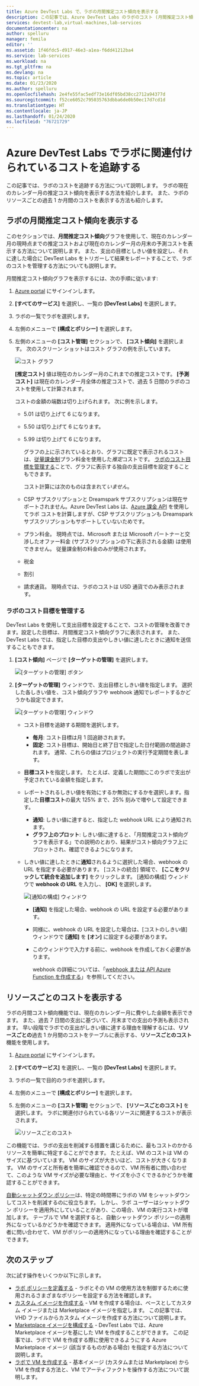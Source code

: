 ```yaml
---
title: Azure DevTest Labs で、ラボの月間推定コスト傾向を表示する
description: この記事では、Azure DevTest Labs のラボのコスト (月間推定コスト傾向グラフ) を追跡する方法について説明します。
services: devtest-lab,virtual-machines,lab-services
documentationcenter: na
author: spelluru
manager: femila
editor: ''
ms.assetid: 1f46fdc5-d917-46e3-a1ea-f6dd41212ba4
ms.service: lab-services
ms.workload: na
ms.tgt_pltfrm: na
ms.devlang: na
ms.topic: article
ms.date: 01/23/2020
ms.author: spelluru
ms.openlocfilehash: 2e4fe55fac5edf73e16df05bd38cc2712a94377d
ms.sourcegitcommit: f52ce6052c795035763dbba6de0b50ec17d7cd1d
ms.translationtype: HT
ms.contentlocale: ja-JP
ms.lasthandoff: 01/24/2020
ms.locfileid: "76721729"
---
```

# <a name="track-costs-associated-with-a-lab-in-azure-devtest-labs"></a>Azure DevTest Labs でラボに関連付けられているコストを追跡する
この記事では、ラボのコストを追跡する方法について説明します。 ラボの現在のカレンダー月の推定コスト傾向を表示する方法を紹介します。 また、ラボのリソースごとの過去 1 か月間のコストを表示する方法も紹介します。

## <a name="view-the-monthly-estimated-lab-cost-trend"></a>ラボの月間推定コスト傾向を表示する 
このセクションでは、**月間推定コスト傾向**グラフを使用して、現在のカレンダー月の現時点までの推定コストおよび現在のカレンダー月の月末の予測コストを表示する方法について説明します。 また、支出の目標としきい値を設定し、それに達した場合に DevTest Labs をトリガーして結果をレポートすることで、ラボのコストを管理する方法についても説明します。

月間推定コスト傾向グラフを表示するには、次の手順に従います: 

1. [Azure portal](https://portal.azure.com) にサインインします。
2. **[すべてのサービス]** を選択し、一覧の **[DevTest Labs]** を選択します。
3. ラボの一覧でラボを選択します。  
4. 左側のメニューで **[構成とポリシー]** を選択します。  
4. 左側のメニューの **[コスト管理]** セクションで、 **[コスト傾向]** を選択します。 次のスクリーン ショットはコスト グラフの例を示しています。 
   
    ![コスト グラフ](./media/devtest-lab-configure-cost-management/graph.png)

    **[推定コスト]** 値は現在のカレンダー月のこれまでの推定コストです。 **[予測コスト]** は現在のカレンダー月全体の推定コストで、過去 5 日間のラボのコストを使用して計算されます。

    コストの金額の端数は切り上げられます。 次に例を示します。 

   * 5.01 は切り上げて 6 になります。 
   * 5.50 は切り上げて 6 になります。
   * 5.99 は切り上げて 6 になります。

     グラフの上に示されているとおり、グラフに既定で表示されるコストは、[従量課金制](https://azure.microsoft.com/offers/ms-azr-0003p/)プラン料金を使用した*推定*コストです。 [ラボのコスト目標を管理する](#managing-cost-targets-for-your-lab)ことで、グラフに表示する独自の支出目標を設定することもできます。

     コスト計算には次のものは含まれて*いません*。

   * CSP サブスクリプションと Dreamspark サブスクリプションは現在サポートされません。Azure DevTest Labs は、[Azure 課金 API](../cost-management-billing/manage/usage-rate-card-overview.md) を使用してラボ コストを計算しますが、CSP サブスクリプションも Dreamspark サブスクリプションもサポートしていないためです。
   * プラン料金。 現時点では、Microsoft または Microsoft パートナーと交渉したオファー料金 (サブスクリプションの下に表示される金額) は使用できません。 従量課金制の料金のみが使用されます。
   * 税金
   * 割引
   * 請求通貨。 現時点では、ラボのコストは USD 通貨でのみ表示されます。

### <a name="managing-cost-targets-for-your-lab"></a>ラボのコスト目標を管理する
DevTest Labs を使用して支出目標を設定することで、コストの管理を改善できます。設定した目標は、月間推定コスト傾向グラフに表示されます。 また、DevTest Labs では、指定した目標の支出やしきい値に達したときに通知を送信することもできます。 

1. **[コスト傾向]** ページで **[ターゲットの管理]** を選択します。

    ![[ターゲットの管理] ボタン](./media/devtest-lab-configure-cost-management/cost-trend-manage-target.png)
2. **[ターゲットの管理]** ウィンドウで、支出目標としきい値を指定します。 選択した各しきい値を、コスト傾向グラフや webhook 通知でレポートするかどうかも設定できます。

    ![[ターゲットの管理] ウィンドウ](./media/devtest-lab-configure-cost-management/cost-trend-manage-target-pane.png)

   - コスト目標を追跡する期間を選択します。
      - **毎月**: コスト目標は月 1 回追跡されます。
      - **固定**: コスト目標は、開始日と終了日で指定した日付範囲の間追跡されます。 通常、これらの値はプロジェクトの実行予定期間を表します。
   - **目標コスト**を指定します。 たとえば、定義した期間にこのラボで支出が予定されている金額を指定します。
   - レポートされるしきい値を有効にするか無効にするかを選択します。指定した**目標コスト**の最大 125% まで、25% 刻みで増やして設定できます。
      - **通知**: しきい値に達すると、指定した webhook URL により通知されます。
      - **グラフ上のプロット**: しきい値に達すると、「月間推定コスト傾向グラフを表示する」での説明のとおり、結果がコスト傾向グラフ上にプロットされ、確認できるようになります。
   - しきい値に達したときに**通知**されるように選択した場合、webhook の URL を指定する必要があります。 [コストの統合] 領域で、 **[ここをクリックして統合を追加します]** をクリックします。 [通知の構成] ウィンドウで **webhook の URL** を入力し、 **[OK]** を選択します。

       ![[通知の構成] ウィンドウ](./media/devtest-lab-configure-cost-management/configure-notification.png)

     - **[通知]** を指定した場合、webhook の URL を設定する必要があります。
     - 同様に、webhook の URL を設定した場合は、[コストのしきい値] ウィンドウで **[通知]** を **[オン]** に設定する必要があります。
     - このウィンドウで入力する前に、webhook を作成しておく必要があります。  

       webhook の詳細については、「[webhook または API Azure Function を作成する](../azure-functions/functions-create-a-web-hook-or-api-function.md)」を参照してください。 

## <a name="view-cost-by-resource"></a>リソースごとのコストを表示する 
ラボの月間コスト傾向機能では、現在のカレンダー月に費やした金額を表示できます。 また、過去 7 日間の支出に基づいて、月末までの支出の予測も表示されます。 早い段階でラボでの支出がしきい値に達する理由を理解するには、**リソースごとの**過去 1 か月間のコストをテーブルに表示する、**リソースごとのコスト**機能を使用します。

1. [Azure portal](https://portal.azure.com) にサインインします。
2. **[すべてのサービス]** を選択し、一覧の **[DevTest Labs]** を選択します。
3. ラボの一覧で目的のラボを選択します。  
4. 左側のメニューで **[構成とポリシー]** を選択します。
5. 左側のメニューの **[コスト管理]** セクションで、 **[リソースごとのコスト]** を選択します。 ラボに関連付けられている各リソースに関連するコストが表示されます。 

    ![リソースごとのコスト](./media/devtest-lab-configure-cost-management/cost-by-resource.png)

この機能では、ラボの支出を削減する措置を講じるために、最もコストのかかるリソースを簡単に特定することができます。 たとえば、VM のコストは VM のサイズに基づいています。 VM のサイズが大きいほど、コストが大きくなります。 VM のサイズと所有者を簡単に確認できるので、VM 所有者に問い合わせて、このような VM サイズが必要な理由と、サイズを小さくできるかどうかを確認することができます。

[自動シャットダウン ポリシー](devtest-lab-set-lab-policy.md?#set-auto-shutdown-policy)は、特定の時間帯にラボの VM をシャットダウンしてコストを削減するのに役立ちます。 しかし、ラボ ユーザーはシャットダウン ポリシーを適用外にしていることがあり、この場合、VM の実行コストが増加します。 テーブルで VM を選択すると、自動シャットダウン ポリシーの適用外になっているかどうかを確認できます。 適用外になっている場合は、VM 所有者に問い合わせて、VM がポリシーの適用外になっている理由を確認することができます。
 
## <a name="next-steps"></a>次のステップ
次に試す操作をいくつか以下に示します。

* [ラボ ポリシーを定義する](devtest-lab-set-lab-policy.md) - ラボとその VM の使用方法を制御するために使用されるさまざまなポリシーを設定する方法を確認します。 
* [カスタム イメージを作成する](devtest-lab-create-template.md) - VM を作成する場合は、ベースとしてカスタム イメージまたは Marketplace イメージを指定します。 この記事では、VHD ファイルからカスタム イメージを作成する方法について説明します。
* [Marketplace イメージを構成する](devtest-lab-configure-marketplace-images.md) - DevTest Labs では、Azure Marketplace イメージを基にした VM を作成することができます。 この記事では、ラボで VM を作成する際に使用できるようにする Azure Marketplace イメージ (該当するものがある場合) を指定する方法について説明します。
* [ラボで VM を作成する](devtest-lab-add-vm.md) - 基本イメージ (カスタムまたは Marketplace) から VM を作成する方法と、VM でアーティファクトを操作する方法について説明します。

